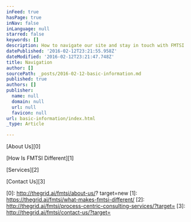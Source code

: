 ```yaml
---
inFeed: true
hasPage: true
inNav: false
inLanguage: null
starred: false
keywords: []
description: How to navigate our site and stay in touch with FMTSI
datePublished: '2016-02-12T23:21:55.958Z'
dateModified: '2016-02-12T23:21:47.748Z'
title: Navigation
author: []
sourcePath: _posts/2016-02-12-basic-information.md
published: true
authors: []
publisher:
  name: null
  domain: null
  url: null
  favicon: null
url: basic-information/index.html
_type: Article

---
```

[About Us][0]

[How Is FMTSI Different][1]

[Services][2]

[Contact Us][3]

[0]: http://thegrid.ai/fmtsi/about-us/? target=new
[1]: https://thegrid.ai/fmtsi/what-makes-fmtsi-different/
[2]: http://thegrid.ai/fmtsi/process-centric-consulting-services/?target=
[3]: http://thegrid.ai/fmtsi/contact-us/?target=